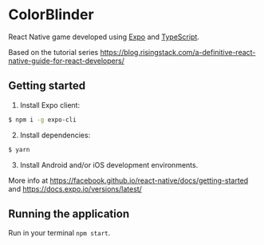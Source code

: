 # ColorBlinder

React Native game developed using [Expo](https://expo.io/) and [TypeScript](https://www.typescriptlang.org/).

Based on the tutorial series https://blog.risingstack.com/a-definitive-react-native-guide-for-react-developers/

## Getting started

1. Install Expo client:

```bash
$ npm i -g expo-cli
```

2. Install dependencies:

```bash
$ yarn
```

3. Install Android and/or iOS development environments.

More info at https://facebook.github.io/react-native/docs/getting-started and https://docs.expo.io/versions/latest/

## Running the application

Run in your terminal `npm start`.
